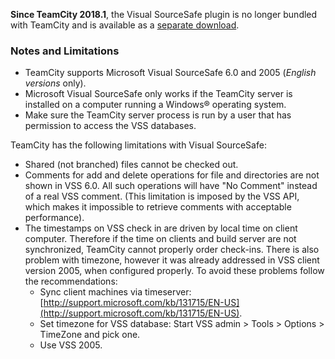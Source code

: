 [//]: # (title: Visual SourceSafe)
[//]: # (auxiliary-id: Visual SourceSafe)
<note>

__Since TeamCity 2018.1__, the Visual SourceSafe plugin is no longer bundled with TeamCity and is available as a [separate download](https://plugins.jetbrains.com/plugin/10902-vcs-support-vss).
</note>

### Notes and Limitations
* TeamCity supports Microsoft Visual SourceSafe 6.0 and 2005 (_English versions_ only).
* Microsoft Visual SourceSafe only works if the TeamCity server is installed on a computer running a Windows® operating system.
* Make sure the TeamCity server process is run by a user that has permission to access the VSS databases.

TeamCity has the following limitations with Visual SourceSafe:
* Shared (not branched) files cannot be checked out.
* Comments for add and delete operations for file and directories are not shown in VSS 6.0. All such operations will have "No Comment" instead of a real VSS comment. (This limitation is imposed by the VSS API, which makes it impossible to retrieve comments with acceptable performance).
* The timestamps on VSS check in are driven by local time on client computer. Therefore if the time on clients and build server are not synchronized, TeamCity cannot properly order check\-ins. There is also problem with timezone, however it was already addressed in VSS client version 2005, when configured properly. To avoid these problems follow the recommendations:
  * Sync client machines via timeserver: [http://support.microsoft.com/kb/131715/EN-US](http://support.microsoft.com/kb/131715/EN-US).
  * Set timezone for VSS database: Start VSS admin &gt; Tools &gt; Options &gt; TimeZone and pick one.
  * Use VSS 2005.
